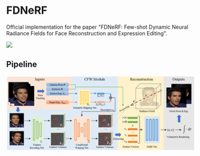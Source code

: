 # FDNeRF
Official implementation for the paper "FDNeRF: Few-shot Dynamic Neural Radiance Fields for Face Reconstruction and Expression Editing".

<img src='https://github.com/FDNeRF/FDNeRF.github.io/blob/main/static/images/teaser.png'>

## Pipeline
<img src='https://github.com/FDNeRF/FDNeRF.github.io/blob/main/static/images/pipeline_v4.png'>
